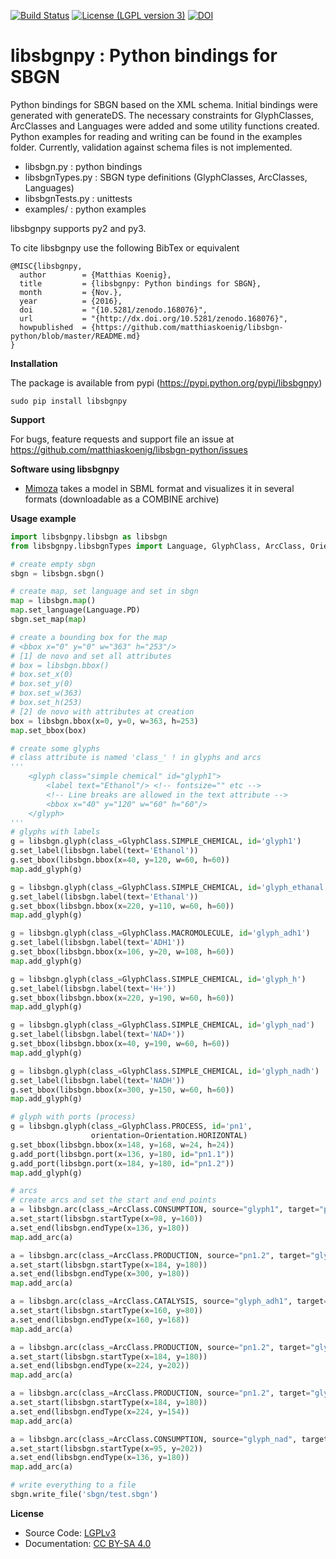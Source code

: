 [![Build Status](https://travis-ci.org/matthiaskoenig/libsbgn-python.svg?branch=develop)](https://travis-ci.org/matthiaskoenig/libsbgn-python)
[![License (LGPL version 3)](https://img.shields.io/badge/license-LGPLv3.0-blue.svg?style=flat-square)](http://opensource.org/licenses/LGPL-3.0)
[![DOI](https://zenodo.org/badge/34289486.svg)](https://zenodo.org/badge/latestdoi/34289486)

# libsbgnpy : Python bindings for SBGN

Python bindings for SBGN based on the XML schema.
Initial bindings were generated with generateDS. The necessary constraints for GlyphClasses, ArcClasses and Languages were added and some utility functions created. Python examples for reading and writing can be found in the examples folder. Currently, validation against schema files is not implemented.

* libsbgn.py : python bindings
* libsbgnTypes.py : SBGN type definitions (GlyphClasses, ArcClasses, Languages)
* libsbgnTests.py : unittests
* examples/ : python examples 

libsbgnpy supports py2 and py3.

To cite libsbgnpy use the following BibTex or equivalent

    @MISC{libsbgnpy,
      author        = {Matthias Koenig},
      title         = {libsbgnpy: Python bindings for SBGN},
      month         = {Nov.},
      year          = {2016},
      doi           = "{10.5281/zenodo.168076}",
      url           = "{http://dx.doi.org/10.5281/zenodo.168076}",
      howpublished  = {https://github.com/matthiaskoenig/libsbgn-python/blob/master/README.md}
    }

**Installation**

The package is available from pypi (https://pypi.python.org/pypi/libsbgnpy)
```
sudo pip install libsbgnpy
```

**Support**

For bugs, feature requests and support file an issue at
https://github.com/matthiaskoenig/libsbgn-python/issues

**Software using libsbgnpy**

* [Mimoza](http://mimoza.bordeaux.inria.fr/) takes a model in
SBML format and visualizes it in several formats (downloadable as a
COMBINE archive)

**Usage example**
```python
import libsbgnpy.libsbgn as libsbgn 
from libsbgnpy.libsbgnTypes import Language, GlyphClass, ArcClass, Orientation

# create empty sbgn
sbgn = libsbgn.sbgn()

# create map, set language and set in sbgn
map = libsbgn.map()
map.set_language(Language.PD)
sbgn.set_map(map)

# create a bounding box for the map
# <bbox x="0" y="0" w="363" h="253"/>
# [1] de novo and set all attributes
# box = libsbgn.bbox()
# box.set_x(0)
# box.set_y(0)
# box.set_w(363)
# box.set_h(253)
# [2] de novo with attributes at creation
box = libsbgn.bbox(x=0, y=0, w=363, h=253)
map.set_bbox(box)

# create some glyphs
# class attribute is named 'class_' ! in glyphs and arcs
'''
	<glyph class="simple chemical" id="glyph1">
		<label text="Ethanol"/> <!-- fontsize="" etc -->
		<!-- Line breaks are allowed in the text attribute -->
		<bbox x="40" y="120" w="60" h="60"/>
	</glyph>
'''
# glyphs with labels
g = libsbgn.glyph(class_=GlyphClass.SIMPLE_CHEMICAL, id='glyph1')
g.set_label(libsbgn.label(text='Ethanol'))
g.set_bbox(libsbgn.bbox(x=40, y=120, w=60, h=60))
map.add_glyph(g)

g = libsbgn.glyph(class_=GlyphClass.SIMPLE_CHEMICAL, id='glyph_ethanal')
g.set_label(libsbgn.label(text='Ethanal'))
g.set_bbox(libsbgn.bbox(x=220, y=110, w=60, h=60))
map.add_glyph(g)

g = libsbgn.glyph(class_=GlyphClass.MACROMOLECULE, id='glyph_adh1')
g.set_label(libsbgn.label(text='ADH1'))
g.set_bbox(libsbgn.bbox(x=106, y=20, w=108, h=60))
map.add_glyph(g)

g = libsbgn.glyph(class_=GlyphClass.SIMPLE_CHEMICAL, id='glyph_h')
g.set_label(libsbgn.label(text='H+'))
g.set_bbox(libsbgn.bbox(x=220, y=190, w=60, h=60))
map.add_glyph(g)

g = libsbgn.glyph(class_=GlyphClass.SIMPLE_CHEMICAL, id='glyph_nad')
g.set_label(libsbgn.label(text='NAD+'))
g.set_bbox(libsbgn.bbox(x=40, y=190, w=60, h=60))
map.add_glyph(g)

g = libsbgn.glyph(class_=GlyphClass.SIMPLE_CHEMICAL, id='glyph_nadh')
g.set_label(libsbgn.label(text='NADH'))
g.set_bbox(libsbgn.bbox(x=300, y=150, w=60, h=60))
map.add_glyph(g)

# glyph with ports (process)
g = libsbgn.glyph(class_=GlyphClass.PROCESS, id='pn1', 
                  orientation=Orientation.HORIZONTAL)
g.set_bbox(libsbgn.bbox(x=148, y=168, w=24, h=24))
g.add_port(libsbgn.port(x=136, y=180, id="pn1.1"))
g.add_port(libsbgn.port(x=184, y=180, id="pn1.2"))
map.add_glyph(g)

# arcs
# create arcs and set the start and end points
a = libsbgn.arc(class_=ArcClass.CONSUMPTION, source="glyph1", target="pn1.1", id="a01")
a.set_start(libsbgn.startType(x=98, y=160))
a.set_end(libsbgn.endType(x=136, y=180))
map.add_arc(a)

a = libsbgn.arc(class_=ArcClass.PRODUCTION, source="pn1.2", target="glyph_nadh", id="a02")
a.set_start(libsbgn.startType(x=184, y=180))
a.set_end(libsbgn.endType(x=300, y=180))
map.add_arc(a)

a = libsbgn.arc(class_=ArcClass.CATALYSIS, source="glyph_adh1", target="pn1", id="a03")
a.set_start(libsbgn.startType(x=160, y=80))
a.set_end(libsbgn.endType(x=160, y=168))
map.add_arc(a)

a = libsbgn.arc(class_=ArcClass.PRODUCTION, source="pn1.2", target="glyph_h", id="a04")
a.set_start(libsbgn.startType(x=184, y=180))
a.set_end(libsbgn.endType(x=224, y=202))
map.add_arc(a)

a = libsbgn.arc(class_=ArcClass.PRODUCTION, source="pn1.2", target="glyph_ethanal", id="a05")
a.set_start(libsbgn.startType(x=184, y=180))
a.set_end(libsbgn.endType(x=224, y=154))
map.add_arc(a)

a = libsbgn.arc(class_=ArcClass.CONSUMPTION, source="glyph_nad", target="pn1.1", id="a06")
a.set_start(libsbgn.startType(x=95, y=202))
a.set_end(libsbgn.endType(x=136, y=180))
map.add_arc(a)

# write everything to a file
sbgn.write_file('sbgn/test.sbgn')
```

**License**
* Source Code: [LGPLv3](http://opensource.org/licenses/LGPL-3.0)
* Documentation: [CC BY-SA 4.0](http://creativecommons.org/licenses/by-sa/4.0/)
